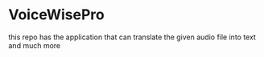 # VoiceWisePro
this repo has the application that can translate the given audio file into text and much more
